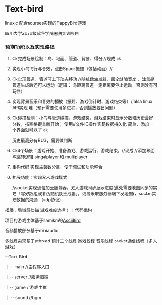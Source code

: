 # Text-bird
linux c 配合ncurses实现的FlappyBird游戏

四川大学2020级软件学院暑期实训项目

### 预期功能以及实现路径

1. Ok完成场景绘制：鸟、地面、管道、背景、得分 //现成 ok

2. 实现小鸟飞行与音效，点击Space振翅（包括动画）//

3. Ok实现管道，管道可上下动态移动  //随机数生成器，固定缝隙宽度 ，注意是管道生成后还可以运动（逻辑： 鸟距离管道一定距离要停止运动，否则没有可玩性） 

4. 实现背景音乐和音效的播放（振翅、游戏倒计时、游戏结束等）//alsa linux API实现 难（预计需要使用多进程，否则播放要出问题）

5. Ok碰撞检测：小鸟与管道碰撞，游戏结束，游戏结束时显示分数和历史最好分数，按空格键重新开始； 使用//文件IO操作实现数据持久化 简单，添加一个界面就可以了 ok

   历史最高分有BUG，需要做判断

6. Ok4个场景：游戏开始、准备游戏、游戏运行、游戏结束。//现成 //添加界面与跳转逻辑 singalplayer 和 multiplayer

7. 重构代码 实现主函数分离，便于调试和功能整合

8. 扩展功能：实现双人游戏模式 

   //socket实现通信加云服务器，双人游戏同步展示进度(此处需要地图同步的实现「写好数组或者伪随机数生成器」，或者采取服务器端下发地图)，socket实现数据的沟通 （udp协议）

拓展：局域网扫描 游戏难度选择！！ 代码重构

项目的游戏主体基于hamikm的[AsciiBird](https://github.com/hamikm/AsciiBird[)

音频播放部分基于miniaudio

多线程实现基于pthread 预计三个线程 游戏线程 音乐线程 socket通信线程（多人游戏）

--Text-Bird

｜-- main //主程序入口

｜-- server //服务器端

｜-- game //游戏主体

｜ -- sound //bgm